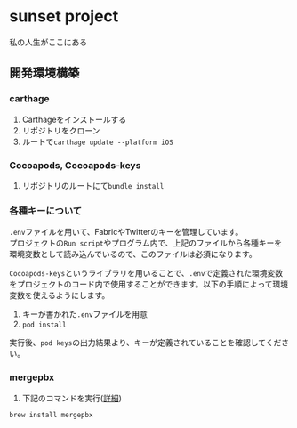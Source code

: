 # sunset project

私の人生がここにある

## 開発環境構築

### carthage

1. Carthageをインストールする
2. リポジトリをクローン
3. ルートで`carthage update --platform iOS`

### Cocoapods, Cocoapods-keys

1. リポジトリのルートにて`bundle install`

### 各種キーについて

`.env`ファイルを用いて、FabricやTwitterのキーを管理しています。  
プロジェクトの`Run script`やプログラム内で、上記のファイルから各種キーを環境変数として読み込んでいるので、このファイルは必須になります。

`Cocoapods-keys`というライブラリを用いることで、`.env`で定義された環境変数をプロジェクトのコード内で使用することができます。以下の手順によって環境変数を使えるようにします。

1. キーが書かれた`.env`ファイルを用意
2. `pod install`

実行後、`pod keys`の出力結果より、キーが定義されていることを確認してください。  

### mergepbx

1. 下記のコマンドを実行([詳細](http://qiita.com/kaneshin/items/1deebde685c973fda6b8))

```
brew install mergepbx
```
